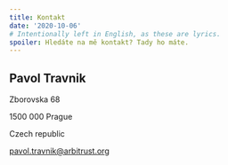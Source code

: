 ```yaml
---
title: Kontakt
date: '2020-10-06'
# Intentionally left in English, as these are lyrics.
spoiler: Hledáte na mě kontakt? Tady ho máte.
---
```


## Pavol Travnik

Zborovska 68

1500 000 Prague

Czech republic

[pavol.travnik@arbitrust.org](mailto:pavol.travnik@arbitrust.org)
